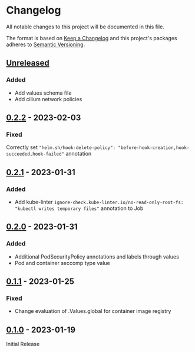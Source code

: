 # Changelog

All notable changes to this project will be documented in this file.

The format is based on [Keep a Changelog](http://keepachangelog.com/en/1.0.0/)
and this project's packages adheres to [Semantic Versioning](http://semver.org/spec/v2.0.0.html).

## [Unreleased]

### Added

- Add values schema file
- Add cilium network policies

## [0.2.2] - 2023-02-03

### Fixed

Correctly set `"helm.sh/hook-delete-policy": "before-hook-creation,hook-succeeded,hook-failed"` annotation

## [0.2.1] - 2023-01-31

### Added

- Add kube-linter `ignore-check.kube-linter.io/no-read-only-root-fs: "kubectl writes temporary files"` annotation to Job

## [0.2.0] - 2023-01-31

### Added

- Additional PodSecurityPolicy annotations and labels through values
- Pod and container seccomp type value

## [0.1.1] - 2023-01-25

### Fixed

- Change evaluation of .Values.global for container image registry

## [0.1.0] - 2023-01-19

Initial Release

[Unreleased]: https://github.com/giantswarm/kubectl-apply-job/compare/v0.2.2...HEAD
[0.2.2]: https://github.com/giantswarm/kubectl-apply-job/compare/v0.2.1...v0.2.2
[0.2.1]: https://github.com/giantswarm/kubectl-apply-job/compare/v0.2.0...v0.2.1
[0.2.0]: https://github.com/giantswarm/kubectl-apply-job/compare/v0.1.1...v0.2.0
[0.1.1]: https://github.com/giantswarm/kubectl-apply-job/compare/v0.1.0...v0.1.1
[0.1.0]: https://github.com/giantswarm/kubectl-apply-job/releases/tag/v0.1.0
